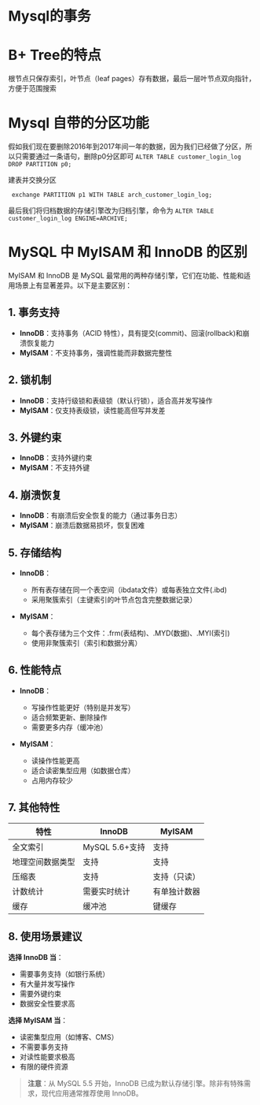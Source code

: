 # Mysql的事务


# B+ Tree的特点
根节点只保存索引，叶节点（leaf pages）存有数据，最后一层叶节点双向指针，方便于范围搜索

# Mysql 自带的分区功能
假如我们现在要删除2016年到2017年间一年的数据，因为我们已经做了分区，所以只需要通过一条语句，删除p0分区即可
`ALTER TABLE customer_login_log DROP PARTITION p0;`

建表并交换分区
``` ALTER TABLE customer_login_log 
 exchange PARTITION p1 WITH TABLE arch_customer_login_log;
```

最后我们将归档数据的存储引擎改为归档引擎，命令为
`ALTER TABLE customer_login_log ENGINE=ARCHIVE;`

# MySQL 中 MyISAM 和 InnoDB 的区别

MyISAM 和 InnoDB 是 MySQL 最常用的两种存储引擎，它们在功能、性能和适用场景上有显著差异。以下是主要区别：

## 1. 事务支持
- **InnoDB**：支持事务（ACID 特性），具有提交(commit)、回滚(rollback)和崩溃恢复能力
- **MyISAM**：不支持事务，强调性能而非数据完整性

## 2. 锁机制
- **InnoDB**：支持行级锁和表级锁（默认行锁），适合高并发写操作
- **MyISAM**：仅支持表级锁，读性能高但写并发差

## 3. 外键约束
- **InnoDB**：支持外键约束
- **MyISAM**：不支持外键

## 4. 崩溃恢复
- **InnoDB**：有崩溃后安全恢复的能力（通过事务日志）
- **MyISAM**：崩溃后数据易损坏，恢复困难

## 5. 存储结构
- **InnoDB**：
  - 所有表存储在同一个表空间（ibdata文件）或每表独立文件(.ibd)
  - 采用聚簇索引（主键索引的叶节点包含完整数据记录）

- **MyISAM**：
  - 每个表存储为三个文件：.frm(表结构)、.MYD(数据)、.MYI(索引)
  - 使用非聚簇索引（索引和数据分离）

## 6. 性能特点
- **InnoDB**：
  - 写操作性能更好（特别是并发写）
  - 适合频繁更新、删除操作
  - 需要更多内存（缓冲池）

- **MyISAM**：
  - 读操作性能更高
  - 适合读密集型应用（如数据仓库）
  - 占用内存较少

## 7. 其他特性
| 特性                | InnoDB       | MyISAM       |
|---------------------|-------------|-------------|
| 全文索引            | MySQL 5.6+支持 | 支持         |
| 地理空间数据类型    | 支持          | 支持         |
| 压缩表              | 支持          | 支持（只读） |
| 计数统计            | 需要实时统计   | 有单独计数器 |
| 缓存                | 缓冲池        | 键缓存       |

## 8. 使用场景建议

**选择 InnoDB 当**：
- 需要事务支持（如银行系统）
- 有大量并发写操作
- 需要外键约束
- 数据安全性要求高

**选择 MyISAM 当**：
- 读密集型应用（如博客、CMS）
- 不需要事务支持
- 对读性能要求极高
- 有限的硬件资源

> **注意**：从 MySQL 5.5 开始，InnoDB 已成为默认存储引擎。除非有特殊需求，现代应用通常推荐使用 InnoDB。
